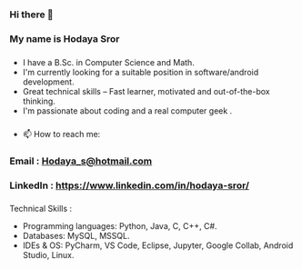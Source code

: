 ### Hi there 👋
### My name is Hodaya Sror
### 

- I have a B.Sc. in Computer Science and Math.
- I'm currently looking for a suitable position in software/android development.
- Great technical skills – Fast learner, motivated and out-of-the-box thinking.
- I'm passionate about coding and a real computer geek .
### 

- 📫 How to reach me: 
### Email : Hodaya_s@hotmail.com
### LinkedIn : https://www.linkedin.com/in/hodaya-sror/
### 

 Technical Skills :
 
- 	Programming languages: Python, Java, C, C++, C#.
- 	Databases: MySQL, MSSQL.
- 	IDEs & OS: PyCharm, VS Code, Eclipse, Jupyter, Google Collab, Android Studio, Linux.


<!--
**hodayasr/hodayasr** is a ✨ _special_ ✨ repository because its `README.md` (this file) appears on your GitHub profile.

Here are some ideas to get you started:

- 🔭 I’m currently working on ...
- 🌱 I’m currently learning ...
- 👯 I’m looking to collaborate on ...
- 🤔 I’m looking for help with ...
- 💬 Ask me about ...
- 📫 How to reach me: ...
- 😄 Pronouns: ...
- ⚡ Fun fact: ...
-->
